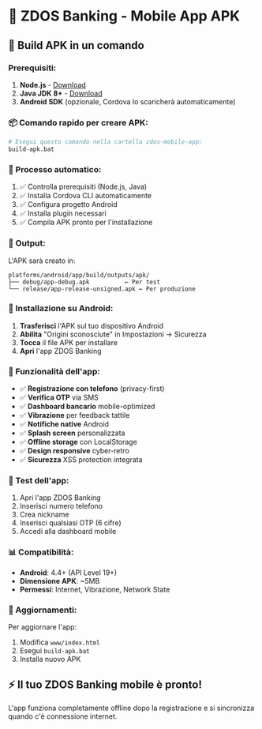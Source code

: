 # 📱 ZDOS Banking - Mobile App APK

## 🚀 Build APK in un comando

### Prerequisiti:
1. **Node.js** - [Download](https://nodejs.org/)
2. **Java JDK 8+** - [Download](https://adoptopenjdk.net/)
3. **Android SDK** (opzionale, Cordova lo scaricherà automaticamente)

### 📦 Comando rapido per creare APK:

```bash
# Esegui questo comando nella cartella zdos-mobile-app:
build-apk.bat
```

### 🔧 Processo automatico:

1. ✅ Controlla prerequisiti (Node.js, Java)
2. ✅ Installa Cordova CLI automaticamente
3. ✅ Configura progetto Android
4. ✅ Installa plugin necessari
5. ✅ Compila APK pronto per l'installazione

### 📍 Output:

L'APK sarà creato in:
```
platforms/android/app/build/outputs/apk/
├── debug/app-debug.apk          ← Per test
└── release/app-release-unsigned.apk ← Per produzione
```

### 📱 Installazione su Android:

1. **Trasferisci** l'APK sul tuo dispositivo Android
2. **Abilita** "Origini sconosciute" in Impostazioni → Sicurezza
3. **Tocca** il file APK per installare
4. **Apri** l'app ZDOS Banking

### 🔐 Funzionalità dell'app:

- ✅ **Registrazione con telefono** (privacy-first)
- ✅ **Verifica OTP** via SMS
- ✅ **Dashboard bancario** mobile-optimized
- ✅ **Vibrazione** per feedback tattile
- ✅ **Notifiche native** Android
- ✅ **Splash screen** personalizzata
- ✅ **Offline storage** con LocalStorage
- ✅ **Design responsive** cyber-retro
- ✅ **Sicurezza** XSS protection integrata

### 🎯 Test dell'app:

1. Apri l'app ZDOS Banking
2. Inserisci numero telefono
3. Crea nickname
4. Inserisci qualsiasi OTP (6 cifre)
5. Accedi alla dashboard mobile

### 📊 Compatibilità:

- **Android**: 4.4+ (API Level 19+)
- **Dimensione APK**: ~5MB
- **Permessi**: Internet, Vibrazione, Network State

### 🔄 Aggiornamenti:

Per aggiornare l'app:
1. Modifica `www/index.html`
2. Esegui `build-apk.bat`
3. Installa nuovo APK

## ⚡ Il tuo ZDOS Banking mobile è pronto!

L'app funziona completamente offline dopo la registrazione e si sincronizza quando c'è connessione internet.
